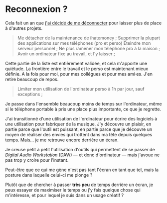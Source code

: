 # Reconnexion ?

Cela fait un an que [j'ai décidé de me déconnecter](https://blog.notmyidea.org/break-technologique.html) pour laisser plus de place à d'autres projets.

> Me détacher de la maintenance de ihatemoney ;
> Supprimer la plupart des applications sur mes téléphones (pro et perso)
> Éteindre mon serveur personnel ;
> Ne plus ramener mon téléphone pro à la maison ;
> Avoir un ordinateur fixe au travail, et l'y laisser ;

Cette partie de la liste est entièrement validée, et cela m'apporte une quiétude. La frontière entre le travail et le perso est maintenant mieux définie. A la fois pour moi, pour mes collégues et pour mes ami·es. J'en retire beaucoup de repos.

> Limiter mon utilisation de l'ordinateur perso à 1h par jour, sauf exceptions ;

Je passe dans l'ensemble beaucoup moins de temps sur l'ordinateur, même si le téléphone portable à pris une place plus importante, ce que je regrette.

J'ai transitionné d'une utilisation de l'ordinateur pour écrire des logiciels à une utilisation pour fabriquer de la musique. J'y découvre un plaisir, en partie parce que l'outil est puissant, en partie parce que je découvre un moyen de réaliser des envies qui trottent dans ma tête depuis quelques temps.
Mais… je me retrouve encore derrière un écran.

Je creuse petit à petit l'utilisation d'outils qui permettent de se passer de *Digital Audio Workstation* (DAW) — et donc d'ordinateur — mais j'avoue ne pas trop y croire pour l'instant.

Peut-être que ce qui me gène n'est pas tant l'écran en tant que tel, mais la posture dans laquelle celui-ci me plonge ?

Plutôt que de chercher à passer **très peu** de temps derrière un écran, je peux essayer de maximiser le temps ou j'y fais quelque chose qui m'intéresse, et pour lequel je suis dans un usage créatif ?